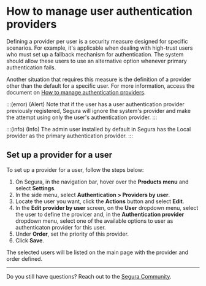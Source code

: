 # How to manage user authentication providers

Defining a provider per user is a security measure designed for specific scenarios. For example, it's applicable when dealing with high-trust users who must set up a fallback mechanism for authentication. The system should allow these users to use an alternative option whenever primary authentication fails.

Another situation that requires this measure is the definition of a provider other than the default for a specific user. For more information, access the document on [How to manage authentication providers](/v4/docs/how-to-manage-authentication-providers).

:::(error) (Alert)
Note that if the user has a user authentication provider previously registered, Segura will ignore the system's provider and make the attempt using only the user's authentication provider.
:::

:::(info) (Info)
The admin user installed by default in Segura has the Local provider as the primary authentication provider.
:::

## Set up a provider for a user

To set up a provider for a user, follow the steps below:

1. On Segura, in the navigation bar, hover over the **Products menu** and select **Settings**.
2. In the side menu, select **Authentication > Providers by user**.
3. Locate the user you want, click the **Actions** button and select **Edit**.
4. In the **Edit provider by user** screen, on the **User** dropdown menu, select the user to define the provicer and, in the **Authentication provider** dropdown menu, select one of the available options to user as authenticaton provider for this user.
5. Under **Order**, set the priority of this provider.
6. Click **Save**.

The selected users will be listed on the main page with the provider and order defined.

***

Do you still have questions? Reach out to the [Segura Community](https://community.Segura.io/).